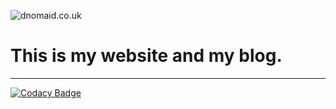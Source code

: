 ![dnomaid.co.uk](https://u.nya.is/hvzzjz.png)
# This is my website and my blog.
---
[![Codacy Badge](https://api.codacy.com/project/badge/Grade/6842163dcb4246cf846170c533d33016)](https://www.codacy.com/app/mrdnomaid/mrdnomaid.github.io?utm_source=github.com&amp;utm_medium=referral&amp;utm_content=mrdnomaid/mrdnomaid.github.io&amp;utm_campaign=Badge_Grade)
